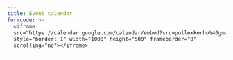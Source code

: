 ```yaml
---
title: Event calendar
formcode: >-
  <iframe
  src="https://calendar.google.com/calendar/embed?src=pollexkerho%40gmail.com&ctz=Europe%2FHelsinki"
  style="border: 1" width="1000" height="500" frameborder="0"
  scrolling="no"></iframe>
---
```


